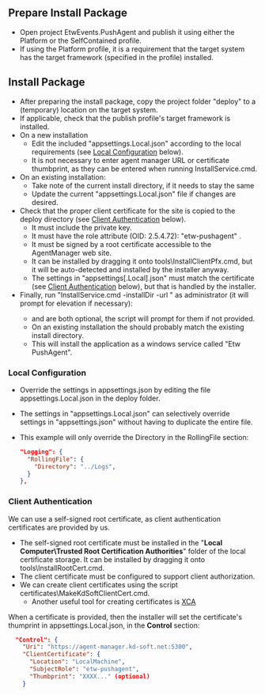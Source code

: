 ## Prepare Install Package

- Open project EtwEvents.PushAgent and publish it using either the Platform or the SelfContained profile.
- If using the Platform profile, it is a requirement that the target system has the target framework (specified in the profile) installed.

## Install Package

- After preparing the install package, copy the project folder "deploy" to a (temporary) location on the target system.
- If applicable, check that the publish profile's target framework is installed.
- On a new installation
  - Edit the included "appsettings.Local.json" according to the local requirements (see [Local Configuration](#local-configuration) below).
  - It is not necessary to enter agent manager URL or certificate thumbprint, as they can be entered when running InstallService.cmd.
- On an existing installation:
  - Take note of the current install directory, if it needs to stay the same
  - Update the current "appsettings.Local.json" file if changes are desired.
- Check that the proper client certificate for the site is copied to the deploy directory (see [Client Authentication](#client-authentication) below).
  - It must include the private key.
  - It must have the role attribute (OID: 2.5.4.72): "etw-pushagent" .
  - It must be signed by a root certificate accessible to the AgentManager web site.
  - It can be installed by dragging it onto tools\InstallClientPfx.cmd, but it will be auto-detected and installed by the installer anyway.
  - The settings in "appsettings[.Local].json" must match the certificate (see [Client Authentication](#client-authentication) below), 
    but that is handled by the installer.
- Finally, run "InstallService.cmd -installDir <target directory> -url <manager URL>" as administrator (it will prompt for elevation if necessary):
  - <target directory> and <manager URL> are both optional, the script will prompt for them if not provided.
  - On an existing installation the <target directory> should probably match the existing install directory.
  - This will install the application as a windows service called "Etw PushAgent".

### Local Configuration

- Override the settings in appsettings.json by editing the file appsettings.Local.json in the deploy folder.

- The settings in "appsettings.Local.json" can selectively override settings in "appsettings.json" without having to duplicate the entire file.

- This example will only override the Directory in the RollingFile section:
  
  ```json
  "Logging": {
    "RollingFile": {
      "Directory": "../Logs",
    }
  },
  ```

### Client Authentication

We can use a self-signed root certificate, as client authentication certificates are provided by us. 

- The self-signed root certificate must be installed in the "**Local Computer\Trusted Root Certification Authorities**" folder of the local certificate storage. It can be installed by dragging it onto tools\InstallRootCert.cmd.
- The client certificate must be configured to support client authorization.
- We can create client certificates using the script certificates\MakeKdSoftClientCert.cmd.
  - Another useful tool for creating certificates is [XCA](https://www.hohnstaedt.de/xca/)

When a certificate is provided, then the installer will set the certificate's thumprint in appsettings.Local.json, in the **Control** section:

```json
  "Control": {
    "Uri": "https://agent-manager.kd-soft.net:5300",
    "ClientCertificate": {
      "Location": "LocalMachine",
      "SubjectRole": "etw-pushagent",
      "Thumbprint": "XXXX..." (optional)
    }
```
